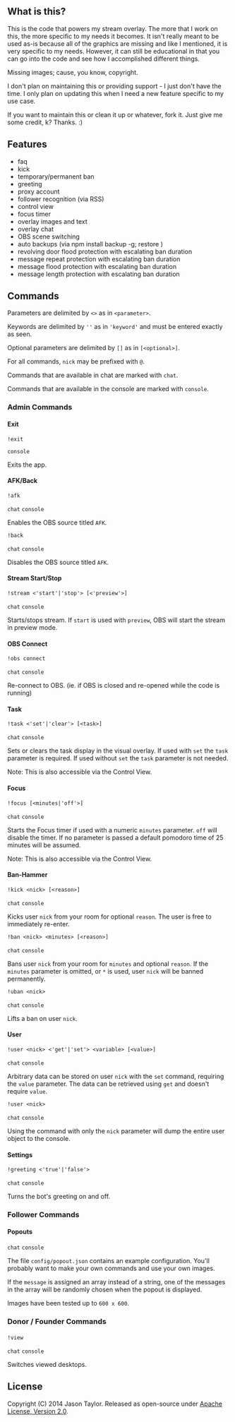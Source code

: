 ## What is this?

This is the code that powers my stream overlay. The more that I work on this, the more specific to my needs it becomes. It isn't really meant to be used as-is because all of the graphics are missing and like I mentioned, it is very specific to my needs. However, it can still be educational in that you can go into the code and see how I accomplished different things.

Missing images; cause, you know, copyright.

I don't plan on maintaining this or providing support - I just don't have the time. I only plan on updating this when I need a new feature specific to my use case.

If you want to maintain this or clean it up or whatever, fork it. Just give me some credit, k? Thanks. :)

## Features

  * faq
  * kick
  * temporary/permanent ban
  * greeting
  * proxy account
  * follower recognition (via RSS)
  * control view
  * focus timer
  * overlay images and text
  * overlay chat
  * OBS scene switching
  * auto backups (via npm install backup -g; restore <from> <to>)
  * revolving door flood protection with escalating ban duration
  * message repeat protection with escalating ban duration
  * message flood protection with escalating ban duration
  * message length protection with escalating ban duration

## Commands

  Parameters are delimited by `<>` as in `<parameter>`.

  Keywords are delimited by `''` as in `'keyword'` and must be entered exactly as seen.

  Optional parameters are delimited by `[]` as in `[<optional>]`.

  For all commands, `nick` may be prefixed with `@`.

  Commands that are available in chat are marked with `chat`.

  Commands that are available in the console are marked with `console`.

### Admin Commands

#### Exit

```
!exit
```

`console`

Exits the app.

#### AFK/Back

```
!afk
```

`chat` `console`

Enables the OBS source titled `AFK`.

```
!back
```

`chat` `console`

Disables the OBS source titled `AFK`.

#### Stream Start/Stop

```
!stream <'start'|'stop'> [<'preview'>]
```

`chat` `console`

Starts/stops stream. If `start` is used with `preview`, OBS will start the stream in preview mode.

#### OBS Connect

```
!obs connect
```

`chat` `console`

Re-connect to OBS. (ie. if OBS is closed and re-opened while the code is running)

#### Task

```
!task <'set'|'clear'> [<task>]
```

`chat` `console`

Sets or clears the task display in the visual overlay. If used with `set` the `task` parameter is required. If used without `set` the `task` parameter is not needed.

Note: This is also accessible via the Control View.

#### Focus

```
!focus [<minutes|'off'>]
```

`chat` `console`

Starts the Focus timer if used with a numeric `minutes` parameter. `off` will disable the timer. If no parameter is passed a default pomodoro time of 25 minutes will be assumed.

Note: This is also accessible via the Control View.

#### Ban-Hammer

```
!kick <nick> [<reason>]
```

`chat` `console`

Kicks user `nick` from your room for optional `reason`. The user is free to immediately re-enter.

```
!ban <nick> <minutes> [<reason>]
```

`chat` `console`

Bans user `nick` from your room for `minutes` and optional `reason`. If the `minutes` parameter is omitted, or `*` is used, user `nick` will be banned permanently.

```
!uban <nick>
```

`chat` `console`

Lifts a ban on user `nick`.

#### User

```
!user <nick> <'get'|'set'> <variable> [<value>]
```

`chat` `console`

Arbitrary data can be stored on user `nick` with the `set` command, requiring the `value` parameter. The data can be retrieved using `get` and doesn't require `value`.

```
!user <nick>
```

`chat` `console`

Using the command with only the `nick` parameter will dump the entire user object to the console.

#### Settings

```
!greeting <'true'|'false'>
```

`chat` `console`

Turns the bot's greeting on and off.

### Follower Commands

#### Popouts

`chat` `console`

The file `config/popout.json` contains an example configuration. You'll probably want to make your own commands and use your own images.

If the `message` is assigned an array instead of a string, one of the messages in the array will be randomly chosen when the popout is displayed.

Images have been tested up to `600 x 600`.

### Donor / Founder Commands

####

```
!view
```

`chat` `console`

Switches viewed desktops.

## License

Copyright (C) 2014 Jason Taylor. Released as open-source under [Apache License, Version 2.0](http://www.apache.org/licenses/LICENSE-2.0.html).